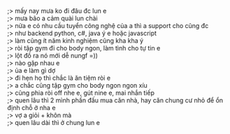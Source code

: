 ;> mấy nay mưa ko đi đâu đc lun e<br>
;> mưa bão a cảm quài lun chài<br>
;> nửa e có nhu cầu tuyển công nghệ của a thì a support cho cũng đc<br>
;> như backend python, c#, java ý e hoặc javascript<br>
;> làm cũng ít năm kinh nghiệm cũng kha kha ý<br>
;> ròi tập gym đi cho body ngon, làm tình cho tự tin e<br>
;> lột đồ ra nó mới dễ nungf =))<br>
;> nào gặp nhau e<br>
;> ủa e làm gì dợ<br>
;> đi hẹn họ thì chắc là ăn tiệm ròi e<br>
;> a chắc cũng tập gym cho body ngon ngon xíu<br>
;> cũng phia ròi off nhe e, gút nine e, mai nhắn tiếp<br>
;> quen lâu thì 2 mình phấn đấu mua căn nhà, hay căn chung cư nhỏ để ổn định chỗ ở nha e<br>
;> vợ a giỏi + khôn mà<br>
;> quen lâu dài thì ở chung lun e<br>
